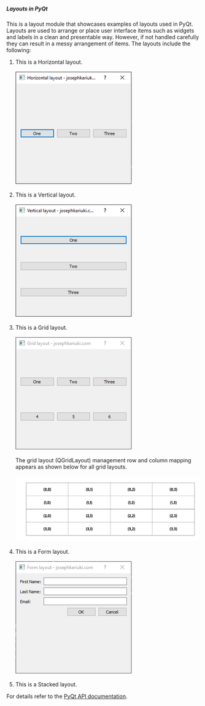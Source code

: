 ##### Layouts in PyQt

This is a layout module that showcases examples of layouts used in PyQt. Layouts are used to arrange or place user interface 
items such as widgets and labels in a clean and presentable way. However, if not handled carefully they can result in a
messy arrangement of items. The layouts include the following:

1. This is a Horizontal layout. <br /><br /> ![Horizontal layout](../images/horizontal_layout.png)<br /><br />
2. This is a Vertical layout. <br /><br /> ![Vertical layout](../images/vertical_layout.png)<br /><br />
3. This is a Grid layout. <br /><br /> ![Grid layout](../images/grid_layout.png)<br /><br />
   The grid layout (QGridLayout) management row and column mapping appears as shown below for all grid layouts.<br /><br />
   ![Grid layout](../images/grid_layout_1.png)<br /><br />
4. This is a Form layout. <br /><br /> ![Form layout](../images/form_layout.png)<br /><br />
5. This is a Stacked layout.

For details refer to the [PyQt  API documentation](https://doc.qt.io/qtforpython-5/api.html).
